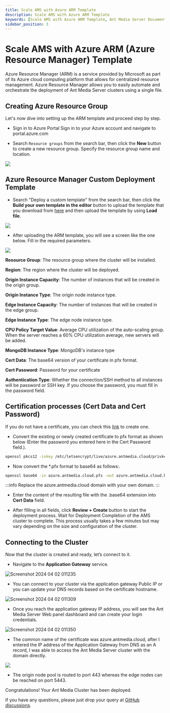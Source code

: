```yaml
---
title: Scale AMS with Azure ARM Template 
description: Scale AMS with Azure ARM Template
keywords: [Scale AMS with Azure ARM Template, Ant Media Server Documentation, Ant Media Server Tutorials]
sidebar_position: 3
---
```


# Scale AMS with Azure ARM (Azure Resource Manager) Template

Azure Resource Manager (ARM) is a service provided by Microsoft as part of its Azure cloud computing platform that allows for centralized resource management. Azure Resource Manager allows you to easily automate and orchestrate the deployment of Ant Media Server clusters using a single file.

## Creating Azure Resource Group

Let's now dive into setting up the ARM template and proceed step by step.

 - Sign in to Azure Portal Sign in to your Azure account and navigate to portal.azure.com
 
 - Search `Resource groups` from the search bar, then click the **New** button to create a new resource group. Specify the resource group name and location.

![](@site/static/img/azure/ams-cluster-in-azure-with-arm-1.png)


## Azure Resource Manager Custom Deployment Template

 - Search "Deploy a custom template" from the search bar, then click the **Build your own template in the editor** button to upload the template that you download from [here](https://raw.githubusercontent.com/ant-media/Scripts/master/azure-arm-template/antmedia-azure-autoscale.yaml) and then upload the template by using **Load file**.

![](@site/static/img/azure/ams-cluster-in-azure-with-arm-2.png)

 - After uploading the ARM template, you will see a screen like the one below. Fill in the required parameters.

![](@site/static/img/azure/ams-cluster-in-azure-with-arm-3.png)

**Resource Group**: The resource group where the cluster will be installed.

**Region**: The region where the cluster will be deployed.

**Origin Instance Capacity**: The number of instances that will be created in the origin group.

**Origin Instance Type**: The origin node instance type.

**Edge Instance Capacity**: The number of instances that will be created in the edge group.

**Edge Instance Type**: The edge node instance type.

**CPU Policy Target Value**: Average CPU utilization of the auto-scaling group. When the server reaches a 60% CPU utilization average, new servers will be added.

**MongoDB Instance Type**: MongoDB's instance type

**Cert Data**: The base64 version of your certificate in pfx format.

**Cert Password**: Password for your certificate

**Authentication Type**: Whether the connection/SSH method to all instances will be password or SSH key. If you choose the password, you must fill in the password field.

## Certification processes (Cert Data and Cert Password)

If you do not have a certificate, you can check this [link](https://antmedia.io/enable-ssl-on-ant-media-server/) to create one.

- Convert the existing or newly created certificate to pfx format as shown below (Enter the password you entered here in the Cert Password field.).

```bash
openssl pkcs12 -inkey /etc/letsencrypt/live/azure.antmedia.cloud/privkey.pem -in /etc/letsencrypt/live/azure.antmedia.cloud/cert.pem -export -out azure.antmedia.cloud.pfx
```

- Now convert the *.pfx format to base64 as follows:.

```bash
openssl base64 -in azure.antmedia.cloud.pfx -out azure.antmedia.cloud.base64
```

:::info
Replace the azure.antmedia.cloud domain with your own domain.
:::

 - Enter the content of the resulting file with the .base64 extension
   into **Cert Data** field.
   
 - After filling in all fields, click **Review + Create** button to
   start the deployment process. Wait for Deployment Completion of the AMS cluster to complete. This process usually takes a few minutes but may vary depending on the size and configuration of the cluster.

## Connecting to the Cluster

Now that the cluster is created and ready, let’s connect to it.

-   Navigate to the  **Application Gateway**  service.

![Screenshot 2024 04 02 011235](https://antmedia.io/wp-content/uploads/2024/04/Screenshot-2024-04-02-011235-1024x510.png)
   
- You can connect to your cluster via the application gateway Public IP or you can update your DNS records based on the certificate hostname.

![Screenshot 2024 04 02 011309](https://antmedia.io/wp-content/uploads/2024/04/Screenshot-2024-04-02-011309-1024x499.png)

-   Once you reach the application gateway IP address, you will see the Ant Media Server Web panel dashboard and can create your login credentials.

![Screenshot 2024 04 02 011350](https://antmedia.io/wp-content/uploads/2024/04/Screenshot-2024-04-02-011350-1024x552.png)

 - The common name of the certificate was azure.antmedia.cloud, after I entered the IP address of the Application Gateway from DNS as an A record, I was able to access the Ant Media Server cluster with the domain directly.

![](@site/static/img/azure/ams-cluster-in-azure-with-arm-5-1.png)

- The origin node pool is routed to port 443 whereas the edge nodes can be reached on port 5443.


Congratulations! Your Ant Media Cluster has been deployed.

If you have any questions, please just drop your query at [GitHub discussions](https://github.com/orgs/ant-media/discussions).

